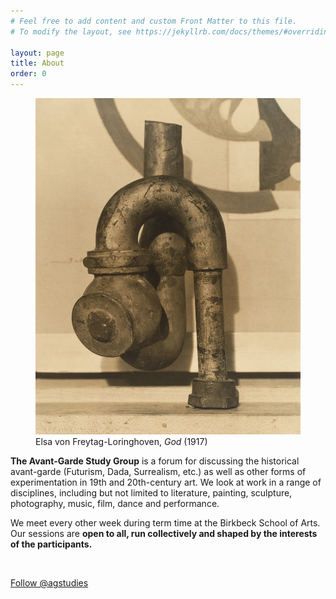 ```yaml
---
# Feel free to add content and custom Front Matter to this file.
# To modify the layout, see https://jekyllrb.com/docs/themes/#overriding-theme-defaults

layout: page
title: About
order: 0
---
```

<figure class="artwork-left">
  <img src="/images/god.jpg">
  <figcaption class="artwork-left">Elsa von Freytag-Loringhoven, <i>God</i> (1917)</figcaption>
</figure>

**The Avant-Garde Study Group** is a forum for discussing the historical avant-garde (Futurism, Dada, Surrealism, etc.) as well as other forms of experimentation in 19th and 20th-century art. We look at work in a range of disciplines, including but not limited to literature, painting, sculpture, photography, music, film, dance and performance.

We meet every other week during term time at the Birkbeck School of Arts. Our sessions are **open to all, run collectively and shaped by the interests of the participants.**

<br>

<!-- Twitter button -->

  <a href="https://twitter.com/agstudies?ref_src=twsrc%5Etfw" class="twitter-follow-button" data-show-count="true">Follow @agstudies</a><script async src="https://platform.twitter.com/widgets.js" charset="utf-8"></script>
